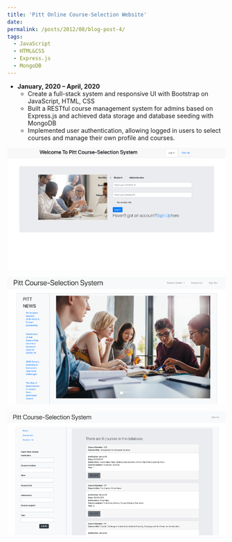 ```yaml
---
title: 'Pitt Online Course-Selection Website'
date: 
permalink: /posts/2012/08/blog-post-4/
tags:
  - JavaScript
  - HTML&CSS
  - Express.js
  - MongoDB
---
```


* **January, 2020 – April, 2020** 
    * Create a full-stack system and responsive UI with Bootstrap on JavaScript, HTML, CSS
    * Built a RESTful course management system for admins based on Express.js and achieved data storage and database seeding with MongoDB
    * Implemented user authentication, allowing logged in users to select courses and manage their own profile and courses.


![alt text](/images/course1.png)

![alt text](/images/course2.png)

![alt text](/images/course9.png)


